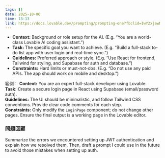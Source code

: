 ```yaml
---
tags: []
date: 2025-10-06
time: 13:13
link: https://docs.lovable.dev/prompting/prompting-one?fbclid=IwY2xjawNQKedleHRuA2FlbQIxMQABHlQa3WBfBTGaAH4D_6MUJ8Z_hpNuMpB_GB3if5adavPBpTkPEPJWShQ6AItM_aem_hFBrUFLh8-p9a8Y9dgyR7g
---
```




- **Context:** Background or role setup for the AI. (E.g. “You are a world-class Lovable AI coding assistant.”)
- **Task:** The specific goal you want to achieve. (E.g. “Build a full-stack to-do list app with user login and real-time sync.”)
- **Guidelines:** Preferred approach or style. (E.g. “Use React for frontend, Tailwind for styling, and Supabase for auth and database.”)
- **Constraints:** Hard limits or must-not-dos. (E.g. “Do not use any paid APIs. The app should work on mobile and desktop.”)

範例：
**Context:** You are an expert full-stack developer using Lovable.  
**Task:** Create a secure login page in React using Supabase (email/password auth).  
**Guidelines:** The UI should be minimalistic, and follow Tailwind CSS conventions. Provide clear code comments for each step.  
**Constraints:** Only modify the `LoginPage` component; do not change other pages. Ensure the final output is a working page in the Lovable editor.



### 問題回顧
Summarize the errors we encountered setting up JWT authentication and explain how we resolved them. Then, draft a prompt I could use in the future to avoid those mistakes when setting up auth.